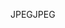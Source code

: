 <span data-ttu-id="3e04e-101">JPEG</span><span class="sxs-lookup"><span data-stu-id="3e04e-101">JPEG</span></span>